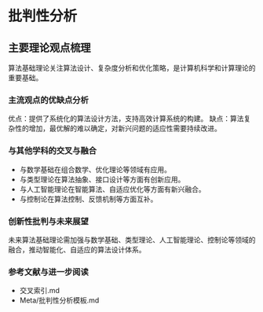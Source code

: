 # 批判性分析

## 主要理论观点梳理

算法基础理论关注算法设计、复杂度分析和优化策略，是计算机科学和计算理论的重要基础。

### 主流观点的优缺点分析

优点：提供了系统化的算法设计方法，支持高效计算系统的构建。
缺点：算法复杂性的增加，最优解的难以确定，对新兴问题的适应性需要持续改进。

### 与其他学科的交叉与融合

- 与数学基础在组合数学、优化理论等领域有应用。
- 与类型理论在算法抽象、接口设计等方面有创新应用。
- 与人工智能理论在智能算法、自适应优化等方面有新兴融合。
- 与控制论在算法控制、反馈机制等方面互补。

### 创新性批判与未来展望

未来算法基础理论需加强与数学基础、类型理论、人工智能理论、控制论等领域的融合，推动智能化、自适应的算法设计体系。

### 参考文献与进一步阅读

- 交叉索引.md
- Meta/批判性分析模板.md
